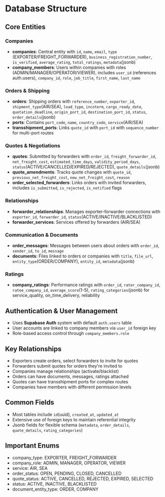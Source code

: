 # Database Structure

## Core Entities
### Companies
- **companies**: Central entity with `id`, `name`, `email`, `type` (EXPORTER/FREIGHT_FORWARDER), `business_registration_number`, `is_verified`, `average_rating`, `total_ratings`, `metadata`(jsonb)
- **company_members**: Users within companies with roles (ADMIN/MANAGER/OPERATOR/VIEWER), includes `user_id` (references auth.users), `company_id`, `role`, `job_title`, `first_name`, `last_name`

### Orders & Shipping
- **orders**: Shipping orders with `reference_number`, `exporter_id`, `shipment_type`(AIR/SEA), `load_type`, `incoterm`, `cargo_ready_date`, `quotation_deadline`, `origin_port_id`, `destination_port_id`, `status`, `order_details`(jsonb)
- **ports**: Contains `port_code`, `name`, `country_code`, `service`(AIR/SEA)
- **transshipment_ports**: Links `quote_id` with `port_id` with `sequence_number` for multi-port routes

### Quotes & Negotiations
- **quotes**: Submitted by forwarders with `order_id`, `freight_forwarder_id`, `net_freight_cost`, `estimated_time_days`, `validity_period_days`, `status`(ACTIVE/CANCELLED/EXPIRED/REJECTED), `quote_details`(jsonb)
- **quote_amendments**: Tracks quote changes with `quote_id`, `previous_net_freight_cost`, `new_net_freight_cost`, `reason`
- **order_selected_forwarders**: Links orders with invited forwarders, includes `is_submitted`, `is_rejected`, `is_notified` flags

### Relationships
- **forwarder_relationships**: Manages exporter-forwarder connections with `exporter_id`, `forwarder_id`, `status`(ACTIVE/INACTIVE/BLACKLISTED)
- **forwarder_services**: Services offered by forwarders (AIR/SEA)

### Communication & Documents
- **order_messages**: Messages between users about orders with `order_id`, `sender_id`, `to_id`, `message`
- **documents**: Files linked to orders or companies with `title`, `file_url`, `entity_type`(ORDER/COMPANY), `entity_id`, `metadata`(jsonb)

### Ratings
- **company_ratings**: Performance ratings with `order_id`, `rater_company_id`, `ratee_company_id`, `average_score`(1-5), `rating_categories`(jsonb) for service_quality, on_time_delivery, reliability

## Authentication & User Management
- Uses **Supabase Auth** system with default `auth.users` table
- User accounts are linked to company members via `user_id` foreign key
- Role-based access control through `company_members.role`

## Key Relationships
- Exporters create orders, select forwarders to invite for quotes
- Forwarders submit quotes for orders they're invited to
- Companies manage relationships (activate/blacklist)
- Orders can have documents, messages, ratings attached
- Quotes can have transshipment ports for complex routes
- Companies have members with different permission levels

## Common Fields
- Most tables include `id`(uuid), `created_at`, `updated_at` 
- Extensive use of foreign keys to maintain referential integrity
- Jsonb fields for flexible schema (`metadata`, `order_details`, `quote_details`, `rating_categories`)

## Important Enums
- company_type: EXPORTER, FREIGHT_FORWARDER
- company_role: ADMIN, MANAGER, OPERATOR, VIEWER
- service: AIR, SEA
- order_status: OPEN, PENDING, CLOSED, CANCELLED
- quote_status: ACTIVE, CANCELLED, REJECTED, EXPIRED, SELECTED
- status: ACTIVE, INACTIVE, BLACKLISTED
- document_entity_type: ORDER, COMPANY